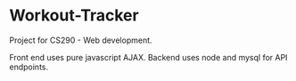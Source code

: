 # Workout-Tracker

Project for CS290 - Web development.

Front end uses pure javascript AJAX. Backend uses node and mysql for API endpoints.
